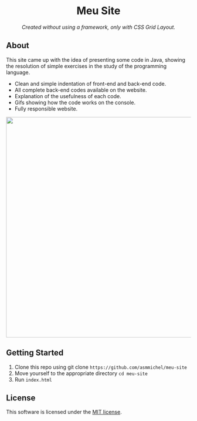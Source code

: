 <h1 align="center">Meu Site</h1>
<p align="center"><i>Created without using a framework, only with CSS Grid Layout.</i></p>

 ## About

 This site came up with the idea of presenting some code in Java, showing the resolution of simple exercises in the study of the programming language.

 * Clean and simple indentation of front-end and back-end code.
 * All complete back-end codes available on the website.
 * Explanation of the usefulness of each code.
 * Gifs showing how the code works on the console.
 * Fully responsible website.

 <p align="center"><img src="Midia/gif.gif" width="600"></p>

 ## Getting Started

 1. Clone this repo using git clone `https://github.com/asmmichel/meu-site`
 2. Move yourself to the appropriate directory `cd meu-site`
 3. Run `index.html`
 
 ## License

 This software is licensed under the [MIT license](https://opensource.org/licenses/MIT).